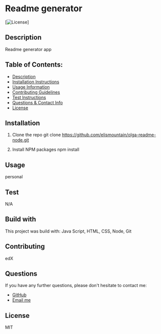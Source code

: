 # Readme generator

  [![License](https://img.shields.io/badge/License-MIT-yellow.svg)]

  ## Description 
  Readme generator app

  ## Table of Contents: 
  - [Description](#Description)
  - [Installation Instructions](#Installation)
  - [Usage Information](#Usage) 
  - [Contributing Guidelines](#Contributing)
  - [Test Instructions](#Test)
  - [Questions & Contact Info](#Questions)
  - [License](#License)

  ## Installation

  1. Clone the repo
     git clone https://github.com/elismountain/olga-readme-node.git

  2. Install NPM packages
     npm install  
  

  ## Usage 
  personal


  ## Test
  N/A

  ## Build with

  This project was build with: 
   Java Script, HTML, CSS, Node, Git

  ## Contributing
  edX

  ## Questions 

  If you have any further questions, please don't hesitate to contact me:
  - [GitHub](https://www.github.com/elismountain)
  - [Email me](mailto:echospb@mail.ru)

  ## License
  MIT